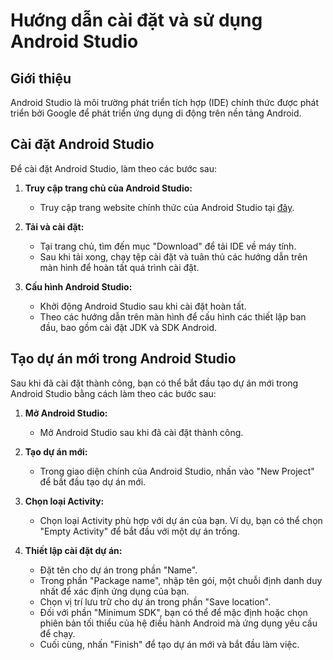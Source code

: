 # Hướng dẫn cài đặt và sử dụng Android Studio

## Giới thiệu

Android Studio là môi trường phát triển tích hợp (IDE) chính thức được phát triển bởi Google để phát triển ứng dụng di động trên nền tảng Android. 

## Cài đặt Android Studio

Để cài đặt Android Studio, làm theo các bước sau:

1. **Truy cập trang chủ của Android Studio:**
   - Truy cập trang website chính thức của Android Studio tại [đây](https://developer.android.com/studio).

2. **Tải và cài đặt:**
   - Tại trang chủ, tìm đến mục "Download" để tải IDE về máy tính.
   - Sau khi tải xong, chạy tệp cài đặt và tuân thủ các hướng dẫn trên màn hình để hoàn tất quá trình cài đặt.

3. **Cấu hình Android Studio:**
   - Khởi động Android Studio sau khi cài đặt hoàn tất.
   - Theo các hướng dẫn trên màn hình để cấu hình các thiết lập ban đầu, bao gồm cài đặt JDK và SDK Android.

## Tạo dự án mới trong Android Studio

Sau khi đã cài đặt thành công, bạn có thể bắt đầu tạo dự án mới trong Android Studio bằng cách làm theo các bước sau:

1. **Mở Android Studio:**
   - Mở Android Studio sau khi đã cài đặt thành công.

2. **Tạo dự án mới:**
   - Trong giao diện chính của Android Studio, nhấn vào "New Project" để bắt đầu tạo dự án mới.

3. **Chọn loại Activity:**
   - Chọn loại Activity phù hợp với dự án của bạn. Ví dụ, bạn có thể chọn "Empty Activity" để bắt đầu với một dự án trống.

4. **Thiết lập cài đặt dự án:**
   - Đặt tên cho dự án trong phần "Name".
   - Trong phần "Package name", nhập tên gói, một chuỗi định danh duy nhất để xác định ứng dụng của bạn.
   - Chọn vị trí lưu trữ cho dự án trong phần "Save location".
   - Đối với phần "Minimum SDK", bạn có thể để mặc định hoặc chọn phiên bản tối thiểu của hệ điều hành Android mà ứng dụng yêu cầu để chạy.
   - Cuối cùng, nhấn "Finish" để tạo dự án mới và bắt đầu làm việc.
